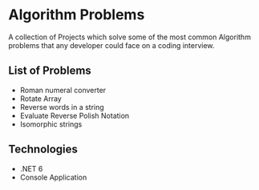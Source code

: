 # Algorithm Problems

A collection of  Projects which solve some of the most common Algorithm problems that any developer could face on a coding interview. 

## List of Problems
- Roman numeral converter
- Rotate Array
- Reverse words in a string
- Evaluate Reverse Polish Notation
- Isomorphic strings

## Technologies
- .NET 6
- Console Application
